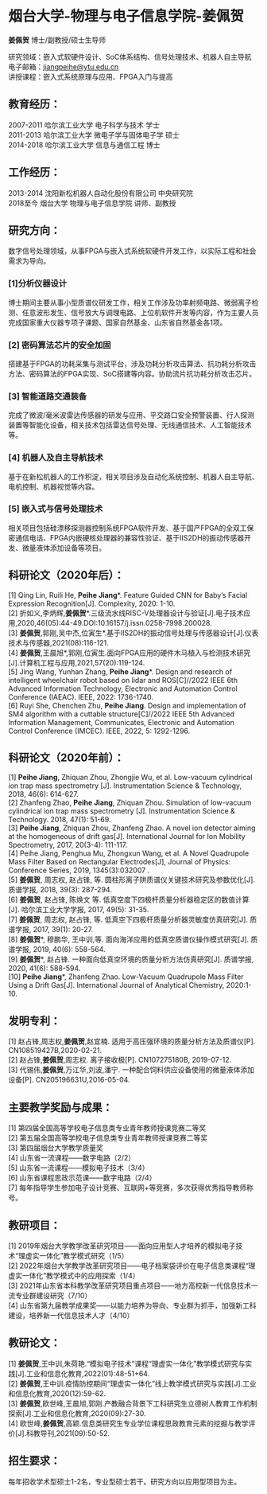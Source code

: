 # 烟台大学-物理与电子信息学院-姜佩贺 #

**姜佩贺** 博士/副教授/硕士生导师 
    
研究领域：嵌入式软硬件设计、SoC体系结构、信号处理技术、机器人自主导航  
电子邮箱：jiangpeihe@ytu.edu.cn  
讲授课程：嵌入式系统原理与应用、FPGA入门与提高 
 
## 教育经历： ##
2007-2011 哈尔滨工业大学 电子科学与技术 学士  
2011-2013 哈尔滨工业大学 微电子学与固体电子学 硕士  
2014-2018 哈尔滨工业大学 信息与通信工程 博士  

## 工作经历： ##
2013-2014 沈阳新松机器人自动化股份有限公司 中央研究院  
2018至今 烟台大学 物理与电子信息学院 讲师、副教授  

## 研究方向： ##
数字信号处理领域，从事FPGA与嵌入式系统软硬件开发工作，以实际工程和社会需求为导向。
### [1]分析仪器设计 ###
博士期间主要从事小型质谱仪研发工作，相关工作涉及功率射频电路、微弱离子检测、任意波形发生、信号放大与调理电路、上位机软件开发等内容，作为主要人员完成国家重大仪器专项子课题、国家自然基金、山东省自然基金各1项。
### [2]	密码算法芯片的安全加固 ###
搭建基于FPGA的功耗采集与测试平台，涉及功耗分析攻击算法、抗功耗分析攻击方法、密码算法的FPGA实现、SoC搭建等内容。协助流片抗功耗分析攻击芯片。
### [3]	智能道路交通装备 ###
完成了微波/毫米波雷达传感器的研发与应用、平交路口安全预警装置、行人探测装置等智能化设备，相关技术包括雷达信号处理、无线通信技术、人工智能技术等。
### [4]	机器人及自主导航技术 ###
基于在新松机器人的工作积淀，相关项目涉及自动化系统控制、机器人自主导航、电机控制、机器视觉等内容。
### [5]	嵌入式与信号处理技术 ###
相关项目包括硅漂移探测器控制系统FPGA软件开发、基于国产FPGA的全双工保密通信电话、FPGA内嵌硬核处理器的兼容性验证、基于IIS2DH的振动传感器开发、微量液体添加设备等项目。

## 科研论文（2020年后）： ##
[1]	Qing Lin, Ruili He, **Peihe Jiang***. Feature Guided CNN for Baby’s Facial Expression Recognition[J]. Complexity, 2020: 1-10.  
[2]	折如义,李炳辉,**姜佩贺***.三级流水线RISC-V处理器设计与验证[J].电子技术应用,2020,46(05):44-49.DOI:10.16157/j.issn.0258-7998.200028.  
[3]	**姜佩贺**,郭刚,吴中杰,位寅生*.基于IIS2DH的振动信号处理与传感器设计[J].仪表技术与传感器,2021(08):116-121.  
[4]	**姜佩贺**,王晨旭*,郭刚,位寅生.面向FPGA应用的硬件木马植入与检测技术研究[J].计算机工程与应用,2021,57(20):119-124.  
[5]	Jing Wang, Yunhan Zhang,  **Peihe Jiang***. Design and research of intelligent wheelchair robot based on lidar and ROS[C]//2022 IEEE 6th Advanced Information Technology, Electronic and Automation Control Conference (IAEAC). IEEE, 2022: 1736-1740.  
[6]	Ruyi She, Chenchen Zhu, **Peihe Jiang**. Design and implementation of SM4 algorithm with a cuttable structure[C]//2022 IEEE 5th Advanced Information Management, Communicates, Electronic and Automation Control Conference (IMCEC). IEEE, 2022, 5: 1292-1296. 


## 科研论文（2020年前）： ##
[1]	**Peihe Jiang**, Zhiquan Zhou, Zhongjie Wu, et al. Low-vacuum cylindrical ion trap mass spectrometry [J]. Instrumentation Science & Technology, 2018, 46(6): 614-627.   
[2]	Zhanfeng Zhao, **Peihe Jiang**, Zhiquan Zhou. Simulation of low-vacuum cylindrical ion trap mass spectrometry [J]. Instrumentation Science & Technology. 2018, 47(1): 51-69.  
[3]	**Peihe Jiang**, Zhiquan Zhou, Zhanfeng Zhao. A novel ion detector aiming at the homogeneous of drift gas[J]. International Journal for Ion Mobility Spectrometry, 2017, 20(3-4): 111-117.   
[4]	Peihe Jiang, Penghua Mu, Zhongxun Wang, et al. A Novel Quadrupole Mass Filter Based on Rectangular Electrodes[J], Journal of Physics: Conference Series, 2019, 1345(3):032007 .  
[5]	**姜佩贺**, 周志权, 赵占锋, 等. 圆柱形离子阱质谱仪关键技术研究及参数优化[J]. 质谱学报, 2018, 39(3): 287-294.   
[6]	**姜佩贺**, 赵占锋, 陈焕文 等. 低真空度下四极杆质量分析器稳定区的数值计算[J]. 哈尔滨工业大学学报, 2017, 49(5): 31-35.   
[7]	**姜佩贺**, 周志权, 赵占锋, 等. 低真空下四极杆质量分析器灵敏度仿真研究[J]. 质谱学报, 2017, 39(1): 20-27.   
[8]	**姜佩贺***, 穆鹏华, 王中训,等. 面向海洋应用的低真空质谱仪操作模式研究[J]. 质谱学报, 2019, 40(6): 558-564.  
[9]	**姜佩贺***, 赵占锋. 一种面向低真空环境的质量分析方法仿真研究[J]. 质谱学报, 2020, 41(6): 588-594.  
[10]	**Peihe Jiang***, Zhanfeng Zhao. Low-Vacuum Quadrupole Mass Filter Using a Drift Gas[J]. International Journal of Analytical Chemistry, 2020:1-10.  

## 发明专利： ##
[1]	赵占锋,周志权,**姜佩贺**,赵宜楠. 适用于高压强环境的质量分析方法及质谱仪[P]. CN108519427B,2020-02-21.  
[2]	赵占锋,**姜佩贺**,周志权. 离子接收极[P]. CN107275180B, 2019-07-12.  
[3]	代锡伟,**姜佩贺**,万江华,刘波,潘宁. 一种配合饲料供应设备使用的微量液体添加设备[P]. CN205196631U,2016-05-04.  

## 主要教学奖励与成果： ##
[1]	第四届全国高等学校电子信息类专业青年教师授课竞赛二等奖  
[2]	第五届全国高等学校电子信息类专业青年教师授课竞赛二等奖  
[3]	第四届烟台大学教学质量奖  
[4]	山东省一流课程——数字电路（2/2）  
[5]	山东省一流课程——模拟电子技术（3/4）  
[6]	山东省课程思政示范课——数字电路（2/4）  
[7]	每年指导学生参加电子设计竞赛、互联网+等竞赛，多次获得优秀指导教师称号。  

## 教研项目： ##
[1]	2019年烟台大学教学改革研究项目——面向应用型人才培养的模拟电子技术“理虚实一体化”教学模式研究（1/5）  
[2]	2022年烟台大学教学改革研究项目——电子档案袋评价在电子信息类课程“理虚实一体化”教学模式中的应用探索（1/4）  
[3]	2021年山东省本科教学改革研究项目重点项目——地方高校新一代信息技术一流专业群建设研究（7/10）  
[4]	山东省第九届教学成果奖——以能力培养为导向、专业群为抓手，加强新工科建设，培养新一代信息技术人才（4/10）
  
## 教研论文： ##
[1]	**姜佩贺**,王中训,朱荷艳.“模拟电子技术”课程“理虚实一体化”教学模式研究与实践[J].工业和信息化教育,2022(01):48-51+64.  
[2]	**姜佩贺**,王中训.疫情防控期间“理虚实一体化”线上教学模式研究与实践[J].工业和信息化教育,2020(12):59-62.  
[3]	**姜佩贺**,欧世峰,王晨旭,郭刚.产教融合背景下工科研究生立德树人教育工作机制探索[J].工业和信息化教育,2020(09):27-30.  
[4]	欧世峰,**姜佩贺**,高颖.信息类研究生专业学位课程思政教育元素的挖掘与教学评价[J].科教导刊,2021(09):50-52.  

## 招生要求： ##
每年招收学术型硕士1-2名，专业型硕士若干。研究方向以应用型项目为主。  

